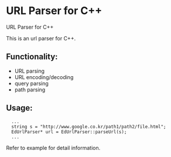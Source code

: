 URL Parser for C++
==================

URL Parser for C++

This is an url parser for C++.

Functionality:
--------------
- URL parsing
- URL encoding/decoding
- query parsing
- path parsing


Usage:
------
```
  ...
  string s = "http://www.google.co.kr/path1/path2/file.html";
  EdUrlParser* url = EdUrlParser::parseUrl(s);
  ...
```

Refer to example for detail information.

